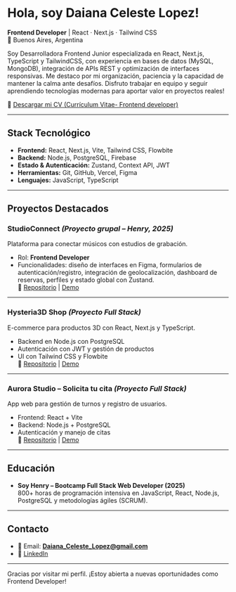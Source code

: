# Hola, soy Daiana Celeste Lopez!

**Frontend Developer** | React · Next.js · Tailwind CSS  
📍 Buenos Aires, Argentina  

Soy Desarrolladora Frontend Junior especializada en React, Next.js, TypeScript y TailwindCSS, con experiencia en bases de datos (MySQL, MongoDB), integración de APIs REST y optimización de interfaces responsivas. 
Me destaco por mi organización, paciencia y la capacidad de mantener la calma ante desafíos. Disfruto trabajar en equipo y seguir aprendiendo tecnologías modernas para aportar valor en proyectos reales!

📄 [Descargar mi CV (Currículum Vitae- Frontend developer)](https://github.com/user-attachments/files/22587463/Daiana-Lopez-CV.pdf)

---

## Stack Tecnológico

- **Frontend:** React, Next.js, Vite, Tailwind CSS, Flowbite  
- **Backend:** Node.js, PostgreSQL, Firebase  
- **Estado & Autenticación:** Zustand, Context API, JWT  
- **Herramientas:** Git, GitHub, Vercel, Figma  
- **Lenguajes:** JavaScript, TypeScript  

---

## Proyectos Destacados

### StudioConnect *(Proyecto grupal – Henry, 2025)*
Plataforma para conectar músicos con estudios de grabación.  
- Rol: **Frontend Developer**  
- Funcionalidades: diseño de interfaces en Figma, formularios de autenticación/registro, integración de geolocalización, dashboard de reservas, perfiles y estado global con Zustand.  
🔗 [Repositorio](https://github.com/Daiana-L/studioconnect_front) | [Demo](https://www.youtube.com/watch?v=tRjDscwI334)  

---

### Hysteria3D Shop *(Proyecto Full Stack)*
E-commerce para productos 3D con React, Next.js y TypeScript.  
- Backend en Node.js con PostgreSQL  
- Autenticación con JWT y gestión de productos  
- UI con Tailwind CSS y Flowbite  
🔗 [Repositorio](https://github.com/Daiana-L/Hyteria-3D-Shop-Next.js) | [Demo](https://www.youtube.com/watch?v=6ZB_oYsGi3s)  

---

### Aurora Studio – Solicita tu cita *(Proyecto Full Stack)*
App web para gestión de turnos y registro de usuarios.  
- Frontend: React + Vite  
- Backend: Node.js + PostgreSQL  
- Autenticación y manejo de citas  
🔗 [Repositorio](https://github.com/Daiana-L/AuroraStudio---Solicita-tu-cita) | [Demo](https://www.youtube.com/watch?v=XJMVlnWBzQQ)  

---

## Educación

- **Soy Henry – Bootcamp Full Stack Web Developer (2025)**  
800+ horas de programación intensiva en JavaScript, React, Node.js, PostgreSQL y metodologías ágiles (SCRUM).  

---

## Contacto

- 📧 Email: **Daiana_Celeste_Lopez@gmail.com**  
- 💼 [LinkedIn](https://www.linkedin.com/in/daiana-celeste-lopez/)  

---

Gracias por visitar mi perfil. ¡Estoy abierta a nuevas oportunidades como Frontend Developer!
